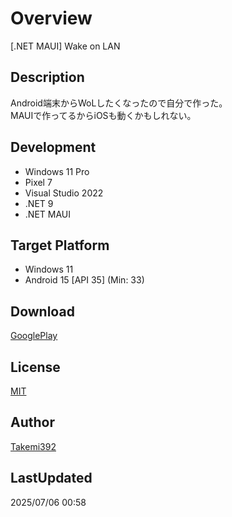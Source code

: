# Overview
\[.NET MAUI\] Wake on LAN

## Description
Android端末からWoLしたくなったので自分で作った。  
MAUIで作ってるからiOSも動くかもしれない。

## Development
+ Windows 11 Pro
+ Pixel 7
+ Visual Studio 2022
+ .NET 9
+ .NET MAUI

## Target Platform
+ Windows 11
+ Android 15 \[API 35\] \(Min: 33\)

## Download
[GooglePlay](https://play.google.com/store/apps/details?id=com.takemi.x392.wol)

## License
[MIT](https://github.com/Takemi392/Project.20221123.1434/blob/main/LICENSE)

## Author
[Takemi392](https://github.com/Takemi392)

## LastUpdated
2025/07/06 00:58

